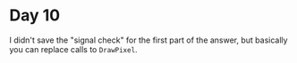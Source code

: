 # Day 10

I didn't save the "signal check" for the first part of the answer, but basically you can
replace calls to `DrawPixel`.